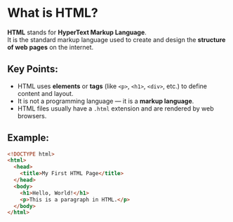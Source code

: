 # What is HTML?

**HTML** stands for **HyperText Markup Language**.  
It is the standard markup language used to create and design the **structure of web pages** on the internet.

## Key Points:

- HTML uses **elements** or **tags** (like `<p>`, `<h1>`, `<div>`, etc.) to define content and layout.
- It is not a programming language — it is a **markup language**.
- HTML files usually have a `.html` extension and are rendered by web browsers.

## Example:

```html
<!DOCTYPE html>
<html>
  <head>
    <title>My First HTML Page</title>
  </head>
  <body>
    <h1>Hello, World!</h1>
    <p>This is a paragraph in HTML.</p>
  </body>
</html>
